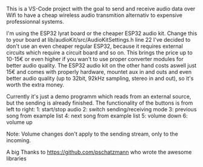This is a VS-Code project with the goal to send and receive audio data over Wifi to have a cheap wireless audio transmition alternativ to expensive professionnal systems.

I'm using the ESP32 lyrat board or the cheaper ESP32 audio kit. Change this to your board at lib/audioKit/src/AudioKitSettings.h line 22
I've decided to don't use an even cheaper regular ESP32, because it requires external circuits which require a circuit board and so on. This brings the price up to 10-15€ or even higher if you wan't to use proper converter modules for better audio quality. The ESP32 audio kit on the other hand costs aswell just 15€ and comes with properly hardware, mountet aux in and outs and even better audio quality (up to 32bit, 92kHz sampling, stereo in and out), so it's worth the extra money.

Currently it's just a demo programm which reads from an external source, but the sending is already finished. The functionality of the buttons is from left to right: 
1: start/stop audio
2: switch sending/receiving mode
3: previous song from example list
4: next song from example list
5: volume down
6: volume up

Note: Volume changes don't apply to the sending stream, only to the incoming.

A big Thanks to https://github.com/pschatzmann who wrote the awesome libraries